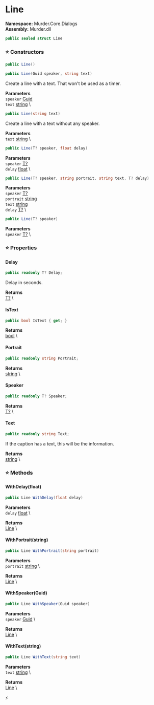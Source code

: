 # Line

**Namespace:** Murder.Core.Dialogs \
**Assembly:** Murder.dll

```csharp
public sealed struct Line
```

### ⭐ Constructors
```csharp
public Line()
```

```csharp
public Line(Guid speaker, string text)
```

Create a line with a text. That won't be used as a timer.

**Parameters** \
`speaker` [Guid](https://learn.microsoft.com/en-us/dotnet/api/System.Guid?view=net-7.0) \
`text` [string](https://learn.microsoft.com/en-us/dotnet/api/System.String?view=net-7.0) \

```csharp
public Line(string text)
```

Create a line with a text without any speaker.

**Parameters** \
`text` [string](https://learn.microsoft.com/en-us/dotnet/api/System.String?view=net-7.0) \

```csharp
public Line(T? speaker, float delay)
```

**Parameters** \
`speaker` [T?](https://learn.microsoft.com/en-us/dotnet/api/System.Nullable-1?view=net-7.0) \
`delay` [float](https://learn.microsoft.com/en-us/dotnet/api/System.Single?view=net-7.0) \

```csharp
public Line(T? speaker, string portrait, string text, T? delay)
```

**Parameters** \
`speaker` [T?](https://learn.microsoft.com/en-us/dotnet/api/System.Nullable-1?view=net-7.0) \
`portrait` [string](https://learn.microsoft.com/en-us/dotnet/api/System.String?view=net-7.0) \
`text` [string](https://learn.microsoft.com/en-us/dotnet/api/System.String?view=net-7.0) \
`delay` [T?](https://learn.microsoft.com/en-us/dotnet/api/System.Nullable-1?view=net-7.0) \

```csharp
public Line(T? speaker)
```

**Parameters** \
`speaker` [T?](https://learn.microsoft.com/en-us/dotnet/api/System.Nullable-1?view=net-7.0) \

### ⭐ Properties
#### Delay
```csharp
public readonly T? Delay;
```

Delay in seconds.

**Returns** \
[T?](https://learn.microsoft.com/en-us/dotnet/api/System.Nullable-1?view=net-7.0) \
#### IsText
```csharp
public bool IsText { get; }
```

**Returns** \
[bool](https://learn.microsoft.com/en-us/dotnet/api/System.Boolean?view=net-7.0) \
#### Portrait
```csharp
public readonly string Portrait;
```

**Returns** \
[string](https://learn.microsoft.com/en-us/dotnet/api/System.String?view=net-7.0) \
#### Speaker
```csharp
public readonly T? Speaker;
```

**Returns** \
[T?](https://learn.microsoft.com/en-us/dotnet/api/System.Nullable-1?view=net-7.0) \
#### Text
```csharp
public readonly string Text;
```

If the caption has a text, this will be the information.

**Returns** \
[string](https://learn.microsoft.com/en-us/dotnet/api/System.String?view=net-7.0) \
### ⭐ Methods
#### WithDelay(float)
```csharp
public Line WithDelay(float delay)
```

**Parameters** \
`delay` [float](https://learn.microsoft.com/en-us/dotnet/api/System.Single?view=net-7.0) \

**Returns** \
[Line](../../../Murder/Core/Dialogs/Line.html) \

#### WithPortrait(string)
```csharp
public Line WithPortrait(string portrait)
```

**Parameters** \
`portrait` [string](https://learn.microsoft.com/en-us/dotnet/api/System.String?view=net-7.0) \

**Returns** \
[Line](../../../Murder/Core/Dialogs/Line.html) \

#### WithSpeaker(Guid)
```csharp
public Line WithSpeaker(Guid speaker)
```

**Parameters** \
`speaker` [Guid](https://learn.microsoft.com/en-us/dotnet/api/System.Guid?view=net-7.0) \

**Returns** \
[Line](../../../Murder/Core/Dialogs/Line.html) \

#### WithText(string)
```csharp
public Line WithText(string text)
```

**Parameters** \
`text` [string](https://learn.microsoft.com/en-us/dotnet/api/System.String?view=net-7.0) \

**Returns** \
[Line](../../../Murder/Core/Dialogs/Line.html) \



⚡